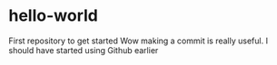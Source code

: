 # hello-world
First repository to get started
Wow making a commit is really useful. I should have started using Github earlier
